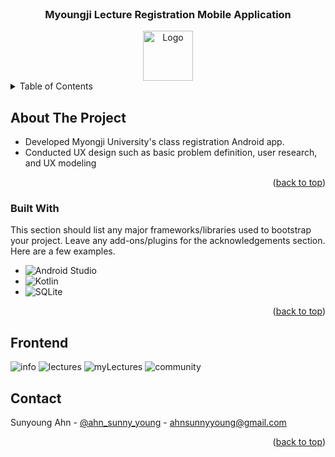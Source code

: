 <!-- PROJECT LOGO -->
<br />
<div align="center">

  <h3 align="center">Myoungji Lecture Registration Mobile Application</h3>
  <img src="[images/logo.png](https://github.com/ahnsunnyyoung/mju_applying_lecture_app/assets/46989965/bc3a8459-19dc-46ab-a9d2-9fa438fd37cf)" alt="Logo" width="80" height="80">

</div>



<!-- TABLE OF CONTENTS -->
<details>
  <summary>Table of Contents</summary>
  <ol>
    <li>
      <a href="#about-the-project">About The Project</a>
      <ul>
        <li><a href="#built-with">Built With</a></li>
      </ul>
    </li>
    <li><a href="#frontend">Frontend</a></li>
    <li><a href="#contact">Contact</a></li>
  </ol>
</details>



<!-- ABOUT THE PROJECT -->
## About The Project


* Developed Myongji University's class registration Android app.
* Conducted UX design such as basic problem definition, user research, and UX modeling

<p align="right">(<a href="#readme-top">back to top</a>)</p>



### Built With

This section should list any major frameworks/libraries used to bootstrap your project. Leave any add-ons/plugins for the acknowledgements section. Here are a few examples.

* ![Android Studio](https://img.shields.io/badge/Android%20Studio-3DDC84.svg?style=for-the-badge&logo=android-studio&logoColor=white)
* ![Kotlin](https://img.shields.io/badge/kotlin-%237F52FF.svg?style=for-the-badge&logo=kotlin&logoColor=white)
* ![SQLite](https://img.shields.io/badge/sqlite-%2307405e.svg?style=for-the-badge&logo=sqlite&logoColor=white)

<p align="right">(<a href="#readme-top">back to top</a>)</p>


<!-- FRONTEND -->
## Frontend

![info](https://github.com/ahnsunnyyoung/mju_applying_lecture_app/assets/46989965/9181cd97-75ea-4fa8-bcbc-643d0cb06992)
![lectures](https://github.com/ahnsunnyyoung/mju_applying_lecture_app/assets/46989965/db4f01ed-4ad5-4be8-a5f8-522bf1347b6f)
![myLectures](https://github.com/ahnsunnyyoung/mju_applying_lecture_app/assets/46989965/b5ac264d-b802-4c71-91db-d6d84ed6b7c9)
![community](https://github.com/ahnsunnyyoung/mju_applying_lecture_app/assets/46989965/5f3b119b-f10c-475f-80cc-62e8f8cdc3d7)


<!-- CONTACT -->
## Contact

Sunyoung Ahn - [@ahn_sunny_young](https://ahnsunnyyoung.com) - ahnsunnyyoung@gmail.com


<p align="right">(<a href="#readme-top">back to top</a>)</p>

